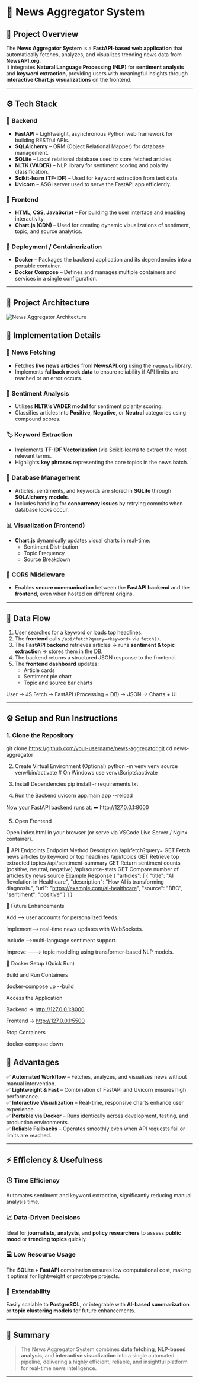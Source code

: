 # 🧠 News Aggregator System

## 📝 Project Overview

The **News Aggregator System** is a **FastAPI-based web application** that automatically fetches, analyzes, and visualizes trending news data from **NewsAPI.org**.  
It integrates **Natural Language Processing (NLP)** for **sentiment analysis** and **keyword extraction**, providing users with meaningful insights through **interactive Chart.js visualizations** on the frontend.

---

## ⚙️ Tech Stack

### 🔹 Backend

- **FastAPI** – Lightweight, asynchronous Python web framework for building RESTful APIs.  
- **SQLAlchemy** – ORM (Object Relational Mapper) for database management.  
- **SQLite** – Local relational database used to store fetched articles.  
- **NLTK (VADER)** – NLP library for sentiment scoring and polarity classification.  
- **Scikit-learn (TF-IDF)** – Used for keyword extraction from text data.  
- **Uvicorn** – ASGI server used to serve the FastAPI app efficiently.

### 🔹 Frontend

- **HTML, CSS, JavaScript** – For building the user interface and enabling interactivity.  
- **Chart.js (CDN)** – Used for creating dynamic visualizations of sentiment, topic, and source analytics.

### 🔹 Deployment / Containerization

- **Docker** – Packages the backend application and its dependencies into a portable container.  
- **Docker Compose** – Defines and manages multiple containers and services in a single configuration.

---
## 🧭 Project Architecture

![News Aggregator Architecture](includings/docker_configurations/news_Aggre_archi.png)


## 🧩 Implementation Details

### 📰 News Fetching

- Fetches **live news articles** from **NewsAPI.org** using the `requests` library.  
- Implements **fallback mock data** to ensure reliability if API limits are reached or an error occurs.

### 💬 Sentiment Analysis

- Utilizes **NLTK’s VADER model** for sentiment polarity scoring.  
- Classifies articles into **Positive**, **Negative**, or **Neutral** categories using compound scores.

### 🏷️ Keyword Extraction

- Implements **TF-IDF Vectorization** (via Scikit-learn) to extract the most relevant terms.  
- Highlights **key phrases** representing the core topics in the news batch.

### 💾 Database Management

- Articles, sentiments, and keywords are stored in **SQLite** through **SQLAlchemy models**.  
- Includes handling for **concurrency issues** by retrying commits when database locks occur.

### 📊 Visualization (Frontend)

- **Chart.js** dynamically updates visual charts in real-time:  
  - Sentiment Distribution  
  - Topic Frequency  
  - Source Breakdown  

### 🔐 CORS Middleware

- Enables **secure communication** between the **FastAPI backend** and the **frontend**, even when hosted on different origins.

---


## 🔄 Data Flow

1. User searches for a keyword or loads top headlines.  
2. The **frontend** calls `/api/fetch?query=<keyword>` via `fetch()`.  
3. The **FastAPI backend** retrieves articles → runs **sentiment & topic extraction** → stores them in the DB.  
4. The backend returns a structured JSON response to the frontend.  
5. The **frontend dashboard** updates:
   - Article cards  
   - Sentiment pie chart  
   - Topic and source bar charts  

User → JS Fetch → FastAPI (Processing + DB) → JSON → Charts + UI


---


## ⚙️ Setup and Run Instructions

### 1. Clone the Repository

git clone https://github.com/your-username/news-aggregator.git
cd news-aggregator

2. Create Virtual Environment (Optional)
python -m venv venv
source venv/bin/activate   # On Windows use venv\Scripts\activate

3. Install Dependencies
pip install -r requirements.txt

4. Run the Backend
uvicorn app.main:app --reload


Now your FastAPI backend runs at:
➡️ http://127.0.0.1:8000

5. Open Frontend

Open index.html in your browser (or serve via VSCode Live Server / Nginx container).

📡 API Endpoints
Endpoint	Method	Description
/api/fetch?query=<keyword>	GET	Fetch news articles by keyword or top headlines
/api/topics	GET	Retrieve top extracted topics
/api/sentiment-summary	GET	Return sentiment counts (positive, neutral, negative)
/api/source-stats	GET	Compare number of articles by news source
Example Response
{
  "articles": [
    {
      "title": "AI Revolution in Healthcare",
      "description": "How AI is transforming diagnosis.",
      "url": "https://example.com/ai-healthcare",
      "source": "BBC",
      "sentiment": "positive"
    }
  ]
}


🧠 Future Enhancements

Add --> user accounts for personalized feeds.

Implement--> real-time news updates with WebSockets.

Include -->multi-language sentiment support.

Improve ---> topic modeling using transformer-based NLP models.

🐳 Docker Setup (Quick Run)

Build and Run Containers

docker-compose up --build


Access the Application

Backend → http://127.0.0.1:8000

Frontend → http://127.0.0.1:5500

Stop Containers

docker-compose down

## 🚀 Advantages

✅ **Automated Workflow** – Fetches, analyzes, and visualizes news without manual intervention.  
✅ **Lightweight & Fast** – Combination of FastAPI and Uvicorn ensures high performance.  
✅ **Interactive Visualization** – Real-time, responsive charts enhance user experience.  
✅ **Portable via Docker** – Runs identically across development, testing, and production environments.  
✅ **Reliable Fallbacks** – Operates smoothly even when API requests fail or limits are reached.

---

## ⚡ Efficiency & Usefulness

### 🕒 Time Efficiency
Automates sentiment and keyword extraction, significantly reducing manual analysis time.

### 📈 Data-Driven Decisions
Ideal for **journalists**, **analysts**, and **policy researchers** to assess **public mood** or **trending topics** quickly.

### 💻 Low Resource Usage
The **SQLite + FastAPI** combination ensures low computational cost, making it optimal for lightweight or prototype projects.

### 🔁 Extendability
Easily scalable to **PostgreSQL**, or integrable with **AI-based summarization** or **topic clustering models** for future enhancements.

---

## 🧩 Summary

> The News Aggregator System combines **data fetching**, **NLP-based analysis**, and **interactive visualization** into a single automated pipeline, delivering a highly efficient, reliable, and insightful platform for real-time news intelligence.

---
